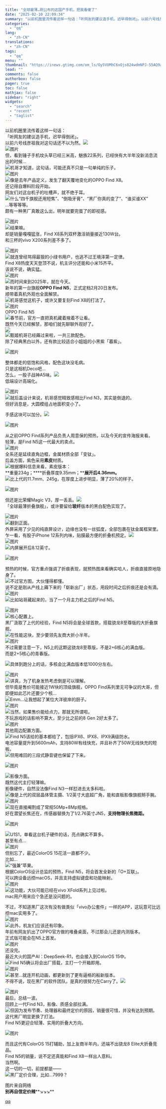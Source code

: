 ```yaml
---
title: "全球最薄…刚公布的这国产手机，把我看傻了"
date: "2025-02-10 22:09:34"
summary: "以前机圈里流传着这样一句话：「听网友的建议造手机，迟早得倒闭」。以前六号线彦祖我对这句话还不以为然。..."
categories:
  - "qq"
lang:
  - "zh-CN"
translations:
  - "zh-CN"
tags:
  - "qq"
menu: ""
thumbnail: "https://inews.gtimg.com/om_ls/Oy5VUMhC6xOjs824wdmNPJ-55AQ9aRbB4gxO_91fPijJ0AA_640360/0"
lead: ""
comments: false
authorbox: false
pager: true
toc: false
mathjax: false
sidebar: "right"
widgets:
  - "search"
  - "recent"
  - "taglist"
---
```


以前机圈里流传着这样一句话：  
「听网友的建议造手机，迟早得倒闭」。  
以前六号线彦祖我对这句话还不以为然。![](https://inews.gtimg.com/news_bt/OcXbwkfTxFH1jzUovkKl7-IJjvGC6WgyekJF-WpnwbomUAA/641)  
![图片](https://inews.gtimg.com/news_bt/OLfY3cYCMkPEXU9vlhJyYXQHDdYeK0Niys_evoLgil1SoAA/641)  
但，看到锤子手机坟头草已经三米高，魅族22系列，已经快有大半年没新消息流出的时候…  
![](https://inews.gtimg.com/news_bt/OuBSBLhaAxgvcmsZSbvVkitHLOBpgf5DGlmj848qN9gGMAA/641)机哥才知道，这句话，可能还真不只是一句单纯的乐子。  
![图片](https://inews.gtimg.com/news_bt/OvhRgNgjVZ5-7d8AgQfkz4nStUrwYCCpBwj4wvv3WHc9sAA/641)  
![](https://inews.gtimg.com/news_bt/OZq2OXo0hfljwA20vjLDKFk8r2w_du09y3YH4ZaY9F-o8AA/641)像是去年产品定义，发生了翻天覆地变化的OPPO Find X8。  
还记得自爆料阶段开始。  
网友们对这台机子的吐槽声，就不绝于耳。  
![](https://inews.gtimg.com/news_bt/O9wKVch2Nj43rT5NZEwW-ZLZEWcwV_PbOWR4Wzh_hE3PsAA/641)什么“四千旗舰还用短焦”、“倒吸牙膏”、“黑厂你真的变了”、“谁买谁XX”  
…等等等等。  
颇有一种黑厂真敢这么出，明年就要完蛋了的即视感。  
  
![图片](https://inews.gtimg.com/news_bt/OzUSBQOGiWNBHk2-HP4vML-nrba6acu0OZOZoRO9HauUEAA/641)  
![](https://inews.gtimg.com/news_bt/OJmRChZtr37MWzQtYZk_TQXO5WB7tsyLsp4URhYucB3_cAA/641)结果嘛。  
却是销量嘎嘎猛涨，Find X8系列双杯激活销量接近130W台。  
和三杯的vivo X200系列差不多了。  
  
![图片](https://inews.gtimg.com/news_bt/Oeuj7ejbVYLS2K8Q55KGOqAqqz3X5CArEF2XJvgY8MW5AAA/641)  
![](https://inews.gtimg.com/news_bt/OUJxtMIhqU28kyqEClIze7a01jZgy3et6rWR32GFKdaoYAA/641)就连曾经骂得最狠的小绿书用户，也逃不过王境泽第一定律。  
Find X8热度天天登顶不说，机主评分还能和小米15齐平。  
该说不说，确实猛。  
![图片](https://inews.gtimg.com/news_bt/O3bPlXazz25SMqR4AVg2phxWFnYMkt5l7HdhpiqirYMNUAA/641)  
![](https://inews.gtimg.com/news_bt/Oz9034ihHc6iilMSRi8Jx90-emglcQf6IOnYo5OCcafnMAA/641)而时间来到2025年，就在今天。  
新年的第一台旗舰**OPPO Find N5**，正式定档2月20日发布。  
顺带着真机外观也全面解禁。  
![](https://inews.gtimg.com/news_bt/OovLRMagPxomTzuJCEboxdrro242SfYyceMJ9WkEMzReEAA/641)机哥感觉这机子，或许又要复刻Find X8的打法了。  
![图片](https://inews.gtimg.com/news_bt/OlqUwA87vbi6MLkd8hAvzcbEDBg6J035EUwFwjXe0YghkAA/641)  
OPPO Find N5  
![](https://inews.gtimg.com/news_bt/O2i6zqDnDXB-SbiVD_h3ir8tGw59UA52cZZ4ky2XDkJbIAA/641)春节前，官方一直把真机藏着掖着不让看。  
既然今天已经解禁，那咱们就先聊聊外观好了。  
![](https://inews.gtimg.com/news_bt/GVDob_q-t4iE7f6DTxYv6RcJRFlX-Qt7kzswTAVpWVT70AA/0)  
![](https://inews.gtimg.com/news_bt/OjkgAmO_W1oiFKO153eW9U-jjntgFctWUSOqcziP0BFooAA/641)甄姬机哥已经薅过来啦，一共三款配色。  
除了经典黑白以外，还有款比较适合小姐姐的小黑紫「暮紫」。  

![图片](https://inews.gtimg.com/news_bt/Owf49-Cwi8DekxkbnGXgD8Wb9UYIvqxIYfkXuawPMOCA4AA/641)

  
整体都走的低饱和风格，配色这块没毛病。  
只是这相机Deco吧…  
怎么，一股子战神A5味。![](https://inews.gtimg.com/news_bt/OaaSp8-6qHgec54r4XXHjDi-Zk9cdXD8YtrcBKUE9DL1wAA/641)  
低端设计高端化。  
  
![图片](https://inews.gtimg.com/news_bt/O1CqP5OY7HZFN10q7gq3iVS0AGn_iH1UXTvWidxdQuPBUAA/641)  
![](https://inews.gtimg.com/news_bt/OmHiHntU2ZWs3vtaintsTNieKIHFQDcufbnqVbpgK_wTQAA/641)就后盖设计来说，机哥感觉精致感相比Find N3，其实是倒退的。  
但好消息是，大圆模组占地面积变小了。  
  
手感这块可以加分。![](https://inews.gtimg.com/news_bt/OanFeEUeNUHH8cQAlKB8OVAIKgMSiqTf1ol6dY9g3MhVsAA/641)  
  

![图片](https://inews.gtimg.com/news_bt/O1GRxThojcDMrVi4AWFtj_OIpDYYfR6i4MkiD5cx2ZRqsAA/641)

  
从之前OPPO Find系列产品负责人周意保的预热，以及今天的宣传海报来看。  
轻薄，是Find N5这一代最大的卖点。  
![图片](https://inews.gtimg.com/news_bt/OSGSFpapqc9q9fIqlBSjhwT6-9Jri8HvMNaIpXYx2k3lEAA/641)  
全系还是延续直角边框，金属材质全部「变钛」。  
后盖方面，紫色采用**素皮**材质。  
![](https://inews.gtimg.com/news_bt/OisFOMN-9Bn-kkxH6NCt7vlKQkfjM_BI_lRUO_VS9V5boAA/641)根据爆料信息来看，素皮版本：  
**重量234g；****折叠厚度9.35mm；****展开后4.36mm。**  
![](https://inews.gtimg.com/news_bt/Or7cly6V_JVnp0lrBtEFAO91EnIrSAj3lrCm_PkrJ5BXUAA/641)比上代的11.7mm、245g，在厚度上进步明显，薄了20%的样子。  

![图片](https://inews.gtimg.com/news_bt/OoVCTVGQvd1byOvPfjLr0R7tyEoYwGNDGACStMb2utWLkAA/641)

  
但还是比荣耀Magic V3，厚一丢丢。![](https://inews.gtimg.com/news_bt/OpGx0bqMyp5ZBYEbBtn96z1ehfMGxcouPxjePusjDhFPMAA/641)  
「全球最薄折叠旗舰」，或许要留给**玻纤**版本的黑白配色实现了。  
  
![图片](https://inews.gtimg.com/news_bt/Ol9AsU7PWj_W8d4jvfYf3fsBKUdKxZtujMmRfR3ujmVqMAA/641)  
![](https://inews.gtimg.com/news_bt/O6n5s6ClPiSzKzDAhMwTVZ0x6Au8YyAHfFC-jaIqwTndQAA/641)翻到正面。  
外屏采用了少见的纯直屏设计，边缘也没有一丝弧度，全部包裹在钛金属框架里。  
乍一看，有股子iPhone 12系列内味，贴膜最方便的折叠机预定。![](https://inews.gtimg.com/news_bt/O0H4AqxClV5zFtFdUTND_zP6PZEeAjyttGDckvd1l8EPYAA/641)  
![图片](https://inews.gtimg.com/news_bt/O8ZuJ853bpxs1UGY2u0NEkDxbBbKztcuvAxOiwcKTuKpYAA/1000)  
![](https://inews.gtimg.com/news_bt/O-QIbf0jxap9dg-hn0QgJxZ8HtPQcD6Fom0G0wVqoqOi4AA/641)内屏展开后8.12英寸。  

![图片](https://inews.gtimg.com/news_bt/OgRLpEO0aEypnruCOpX3VcKJT-9q9hysNtrpQbYwXmmi0AA/641)

  
预热的时候，官方重点强调了折痕表现，就预热图来看确实哈人，折痕直接原地隐身了。  
![](https://inews.gtimg.com/news_bt/OW0ZkmeryeJJ1jozkX2B0DIOHIzeM-0Ydodmi-Z-VtTgoAA/641)不过官方图，大伙懂得都懂。  
说不定是刚从产线上薅下来的「崭新出厂」状态，用段时间之后折痕还是会有滴。  
![图片](https://inews.gtimg.com/news_bt/O7D7A591Wvi-1CgiznK0h9Qwd2CcXApuFnqeY6wwN62ycAA/641)  
![](https://inews.gtimg.com/news_bt/O6cvd5srlvpRP4tAfYdtIsflCFEec8e8nL1yQgZJH29fwAA/641)比如站哥藏起来的，当了一个月主力机之后的Find N5。  
  
![图片](https://inews.gtimg.com/news_bt/OSi2qQNGxFZu8JQhOwR5tfbJQ9fwrr1FKQf6Nq9m9Q1GcAA/641)  
![](https://inews.gtimg.com/news_bt/OisFOMN-9Bn-kkxH6NCt7vlKQkfjM_BI_lRUO_VS9V5boAA/641)核心配置上。  
黑厂汲取了上代的经验，Find N5将会是全球首款，搭载骁龙8至尊版的大折叠旗舰。  
![](https://inews.gtimg.com/news_bt/OO8Jxu3X8SJ6be2qHoar_XkkU5TbXm5buPVDeJ4abaGxwAA/641)在性能这块，至少要领先友商大折小半年。  
![图片](https://inews.gtimg.com/news_bt/O6nabJcH5hEqcm6EH-5amOHAuJTlZoKO4WIT4cEdbLQmYAA/641)  
不过需要注意一下，N5上的这颗这骁龙8至尊版，不是2+6核心的满血版。  
而是2+5核心的青春版。  
  
![](https://inews.gtimg.com/news_bt/OvoPHPFJ-caQqHsntzHW11lkw5X9wZo6OMZz_05NAfx4kAA/641)具体到跑分上的话，多核会比满血版本低1000分左右。  
  
![图片](https://inews.gtimg.com/news_bt/O-ECAlZ3Xy-U9_GoVeumUV5Q1bSYawObE-9Dqi9I0TlN4AA/641)  
![](https://inews.gtimg.com/news_bt/O2AqO6oeoCwcGNCv9D028TontE5T461InqCMcWNxoVrMcAA/641)讲真，为了机身发热考虑倒是可以理解。  
但毕竟是售价可能接近1W块的顶级旗舰，OPPO Find系列里无可争议的大哥，但即便如此芯片还要少个核…  
![](https://inews.gtimg.com/news_bt/OvBk6udcL1qvE776qyLhEMsUC_Hr9BUELTew9XmI_90hsAA/641)Emm…让我想起了某位大洋彼岸的厨子。  
![图片](https://inews.gtimg.com/news_bt/OpYHgR1ibrM93uxKdXjEuKS5xDzrcAJZ3-lb6JU3WF8d8AA/641)  
![](https://inews.gtimg.com/news_bt/OYRAHHxMaThH7DXYGA0lM0dTzR6gLWemJTP_QSrCXv8IIAA/641)当然，如果售价能给点力，那就无所谓啦。  
不玩游戏的话影响不算大，至少比之前的8 Gen 2好太多了。  
![图片](https://inews.gtimg.com/news_bt/OOONG1LsgpgdWyrCuHnks8u_r6PxFuOu-90lV1tJVWVRkAA/641)  
其他周边配置方面。  
![](https://inews.gtimg.com/news_bt/OisFOMN-9Bn-kkxH6NCt7vlKQkfjM_BI_lRUO_VS9V5boAA/641)Find N5该给的基本都给了，包括IPX6、IPX8、IPX9满级防水。  
电池容量提升到5600mAh，支持80W有线快充，并且补齐了50W无线快充的短板。  
![](https://inews.gtimg.com/news_bt/OsgFQWL3uviJVPkGnYXRYSOJN5Thdm9m-yM2j99Zfkb5QAA/641)但用难回的三段式静音键也保留了下来。  
  

![图片](https://inews.gtimg.com/news_bt/OzW53o_YUkP3bLRwYKJ2mxBXzVEwNMpzZj44tWjiut1VUAA/641)

  
![](https://inews.gtimg.com/news_bt/OA0FFkK7HEjK21ZMAs8FcK6UB6bvt_hiuS9nTyaY16a3gAA/641)影像方面。  
既然这代主打轻薄嘛。  
影像硬件，自然没法像Find N3一样怼进去太多料啦。  
![](https://inews.gtimg.com/news_bt/OqUvOefCKkA_gxY5_eRMpuOaSrQD7yumUfa_lfwPlu5LQAA/641)像是上代的双层晶体管主摄、1/2英寸大底超广角，能和直板影像旗舰掰手腕。  
![图片](https://inews.gtimg.com/news_bt/OfMNVBOIbaDSEHcHn73xy7NxIlnKla3MIw8MPup7gnDxYAA/641)  
![](https://inews.gtimg.com/news_bt/OU5TL1DJR0xrEjuqQww8G3vQtICrdKCFEG8LGu3qPoa9kAA/641)现在直接阉割成了常规50Mp+8Mp规格。  
好在潜望长焦还在，传感器替换为了1/2.76英寸JN5，**支持物理长焦微距。**

![图片](https://inews.gtimg.com/news_bt/O417Ura9QpgN-DgbDkVqBk_MLC6yecWNqzqtJKcZmgZDIAA/641)

  
![](https://inews.gtimg.com/news_bt/ONHy9E1Pd_5qjI50ppDt0yKVS9nQk4NZknMB0oSWJGuEsAA/641)U1S1，单看这台机子硬件的话，亮点确实不算多。  
甚至有点…  
![图片](https://inews.gtimg.com/news_bt/OWe-1Z6dSSant7ZUr3-Lg6AtlIr61j_TZqAzipABZYyawAA/641)  
但别忘了，最近ColorOS 15花活一直都不少。  
比如…  
![](https://inews.gtimg.com/news_bt/ONEFoxzUE8Y0dEBZyf7Fprr7MnoMxATNASr5EDufbM6HAAA/641)“强兼”苹果。  
根据ColorOS设计总监的预热，Find N5，将会首发全新的「O+互联」。  
可以跨设备远控macOS，并且支持虚拟键盘和功能映射。  
![图片](https://inews.gtimg.com/news_bt/OuRNrQkskkfQeFh6xhIQllg_zgeODLVi6O3RGBSK3yY5wAA/641)  
![](https://inews.gtimg.com/news_bt/OffiwgUOHlSQUKAkWHEKBQNGnqPDi-3jdnPiyeRpLdcuAAA/641)这功能，大伙可能已经在vivo XFold系列上见过啦。  
mac用户用来应个急还是没问题的。  
  
不过，不知道黑厂这次有没有做类似「vivo办公套件」一样的APP，这玩意可比远控mac实用多了。  
![图片](https://inews.gtimg.com/news_bt/O1WyzmTUAp7WVX-0ZCpbE4YssMDp8Q7m2SYgGcz6h739wAA/641)  
![](https://inews.gtimg.com/news_bt/OzRNaV95i_u4d-EYqrDIsCTyRhuEB8Zko2NIc0Lwiu0FYAA/641)此外，机友们应该还有印象。  
年前有网友扒出了OPPO官方做的堆叠桌面，不过那会儿还是内测版本。  
正式版可能会在N5上首发。  
![图片](https://inews.gtimg.com/news_bt/OMJG-6atXgGuBgzC_DmjhG0W4iXsBOXLVsXAIALFad-zcAA/641)  
还没完。  
最近大火的国产AI：DeepSeek-R1，也会接入到ColorOS 15中。  
![](https://inews.gtimg.com/news_bt/OO8Jxu3X8SJ6be2qHoar_XkkU5TbXm5buPVDeJ4abaGxwAA/641)Find N5确认将会出厂搭载，主打一个开箱即用。  
![图片](https://inews.gtimg.com/news_bt/Oz9rtrBSYVCuCbm0G_RmtNcnZ05ahPj8u2vQf7yVZoNckAA/1000)  
![](https://inews.gtimg.com/news_bt/OyC0ZszbQGISiDYM0eXuoAwZXcnqJWjBuAINNAwvRxZ0cAA/641)甚至…就连开机动画，都更新到了更有逼格的船新版本。  
不得不说，现在黑厂的软件团队，是真的很努力在Carry了。![](https://inews.gtimg.com/news_bt/OuBSBLhaAxgvcmsZSbvVkitHLOBpgf5DGlmj848qN9gGMAA/641)  
  
![图片](https://inews.gtimg.com/news_bt/O5f_rKVOXKgKAyZvPmBCJdLjKwunEcrVUlGIqe363nvdUAA/641)  
最后，总结一波。  
回顾上一代Find N3，影像、质感全部拉满。  
![](https://inews.gtimg.com/news_bt/OcXbwkfTxFH1jzUovkKl7-IJjvGC6WgyekJF-WpnwbomUAA/641)但因为发布节奏、处理器和最终定价的原因，销量很可惜，并没有达到预期。  
这代黑厂明显更换了打法。  
Find N5更迎合轻薄、实用的折叠大方向。  
  

![图片](https://inews.gtimg.com/news_bt/Ozo1Qs0SVCdG5PE3sdVsiX3VaN1VaaER-jrBH6ym_X0bgAA/641)

  
而且这代有ColorOS 15打辅助，加上友商半年内，还端不出骁龙8 Elite大折叠竞品。  
Find N5的销量，说不定还真能和Find X8一样出人意料。  
当然啊。  
这一切的一切，前提都是——  
![](https://inews.gtimg.com/news_bt/OYRAHHxMaThH7DXYGA0lM0dTzR6gLWemJTP_QSrCXv8IIAA/641)黑厂定价合理，比如…7999？  
  
图片来自网络  
**别再自信定价辣****↘↘↘**

[qq](https://new.qq.com/rain/a/20250210A08P5M00)
